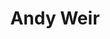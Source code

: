 ---
title: Andy Weir
author_slug: andy_weir
wikipedia_url: https://en.wikipedia.org/wiki/Andy_Weir
layout: author
---